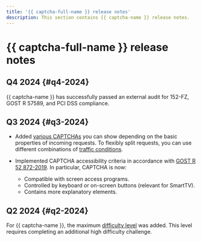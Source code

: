 ```yaml
---
title: '{{ captcha-full-name }} release notes'
description: This section contains {{ captcha-name }} release notes.
---
```


# {{ captcha-full-name }} release notes

## Q4 2024 {#q4-2024}

{{ captcha-name }} has successfully passed an external audit for 152-FZ, GOST R 57589, and PCI DSS compliance.

## Q3 2024 {#q3-2024}

* Added [various CAPTCHAs](./concepts/captcha-variants.md) you can show depending on the basic properties of incoming requests. To flexibly split requests, you can use different combinations of [traffic conditions](./concepts/captcha-variants.md#traffic-conditions).
   
* Implemented CAPTCHA accessibility criteria in accordance with [GOST R 52 872-2019](https://protect.gost.ru/document1.aspx?control=31&id=233736). In particular, CAPTCHA is now:
  * Compatible with screen access programs.
  * Controlled by keyboard or on-screen buttons (relevant for SmartTV).
  * Contains more explanatory elements.

## Q2 2024 {#q2-2024}

For {{ captcha-name }}, the maximum [difficulty level](concepts/tasks.md#task-difficulty) was added. This level requires completing an additional high difficulty challenge.